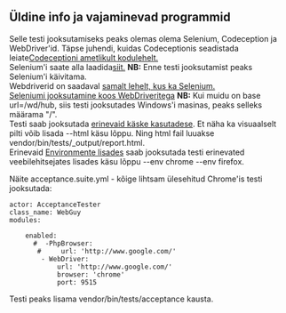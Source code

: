 ## Üldine info ja vajaminevad programmid
Selle testi jooksutamiseks peaks olemas olema Selenium, Codeception ja WebDriver'id.
Täpse juhendi, kuidas Codeceptionis seadistada leiate[Codeceptioni ametlikult kodulehelt.](https://codeception.com/install)<br/>
Selenium'i saate alla laadida[siit.](https://www.seleniumhq.org/download/)
**NB:** Enne testi jooksutamist peaks Selenium'i käivitama.<br/>
Webdriverid on saadaval [samalt lehelt, kus ka Selenium.](https://www.seleniumhq.org/projects/webdriver/)<br/>
[Seleniumi jooksutamine koos WebDriveritega](https://codeception.com/docs/modules/WebDriver)
**NB:** Kui muidu on base url=/wd/hub, siis testi jooksutades Windows'i masinas, peaks selleks määrama "/".<br/>
Testi saab jooksutada [erinevaid käske kasutadese](https://codeception.com/docs/reference/Commands#Run). Et näha ka visuaalselt pilti võib lisada --html käsu lõppu. Ning html fail luuakse vendor/bin/tests/_output/report.html.<br/>
Erinevaid [Environmente lisades](https://codeception.com/docs/07-AdvancedUsage#Environments) saab jooksutada testi erinevated veebilehitsejates lisades käsu lõppu --env chrome --env firefox. <br/>

Näite acceptance.suite.yml - kõige lihtsam ülesehitud Chrome'is testi jooksutada:
```
actor: AcceptanceTester
class_name: WebGuy
modules:

    enabled:
      #  -PhpBrowser:
       #     url: 'http://www.google.com/'
        - WebDriver:
            url: 'http://www.google.com/'
            browser: 'chrome'
            port: 9515
```

Testi peaks lisama vendor/bin/tests/acceptance kausta.
                                 